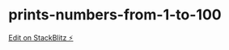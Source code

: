 # prints-numbers-from-1-to-100

[Edit on StackBlitz ⚡️](https://stackblitz.com/edit/stackblitz-starters-k8d38s)